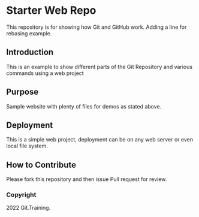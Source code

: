 # Starter Web Repo

This repository is for showing how Git and GitHub work. Adding a line for rebasing example.

## Introduction

This is an example to show different parts of the Git Repository and various commands using a web project

## Purpose

Sample website with plenty of files for demos as stated above.

## Deployment

This is a simple web project, deployment can be on any web server or even local file system.

## How to Contribute

Please fork this repository and then issue Pull request for review.

### Copyright
2022 Git.Training.